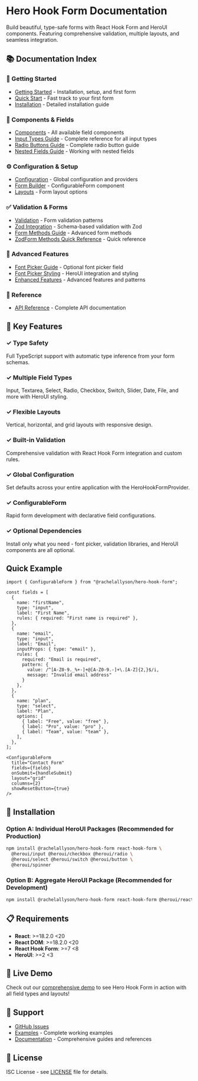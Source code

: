 # Hero Hook Form Documentation

Build beautiful, type-safe forms with React Hook Form and HeroUI components.
Featuring comprehensive validation, multiple layouts, and seamless integration.

## 📚 Documentation Index

### 🚀 Getting Started

- [Getting Started](./getting-started.md) - Installation, setup, and first form
- [Quick Start](./quick-start.md) - Fast track to your first form
- [Installation](./installation.md) - Detailed installation guide

### 🧩 Components & Fields

- [Components](./components.md) - All available field components
- [Input Types Guide](./input-types-guide.md) - Complete reference for all input types
- [Radio Buttons Guide](./radio-buttons-guide.md) - Complete radio button guide
- [Nested Fields Guide](./nested-fields-guide.md) - Working with nested fields

### ⚙️ Configuration & Setup

- [Configuration](./configuration.md) - Global configuration and providers
- [Form Builder](./form-builder.md) - ConfigurableForm component
- [Layouts](./layouts.md) - Form layout options

### ✅ Validation & Forms

- [Validation](./validation.md) - Form validation patterns
- [Zod Integration](./zod-integration.md) - Schema-based validation with Zod
- [Form Methods Guide](./form-methods-guide.md) - Advanced form methods
- [ZodForm Methods Quick Reference](./zodform-methods-quick-reference.md) - Quick reference

### 🎨 Advanced Features

- [Font Picker Guide](./font-picker-guide.md) - Optional font picker field
- [Font Picker Styling](./font-picker-styling.md) - HeroUI integration and styling
- [Enhanced Features](./enhanced-features.md) - Advanced features and patterns

### 📖 Reference

- [API Reference](./api-reference.md) - Complete API documentation

## 🎯 Key Features

### ✓ Type Safety

Full TypeScript support with automatic type inference from your form schemas.

### ✓ Multiple Field Types  

Input, Textarea, Select, Radio, Checkbox, Switch, Slider, Date, File, and more with HeroUI styling.

### ✓ Flexible Layouts

Vertical, horizontal, and grid layouts with responsive design.

### ✓ Built-in Validation

Comprehensive validation with React Hook Form integration and custom rules.

### ✓ Global Configuration

Set defaults across your entire application with the HeroHookFormProvider.

### ✓ ConfigurableForm

Rapid form development with declarative field configurations.

### ✓ Optional Dependencies

Install only what you need - font picker, validation libraries, and HeroUI components are all optional.

## Quick Example

```tsx
import { ConfigurableForm } from "@rachelallyson/hero-hook-form";

const fields = [
  {
    name: "firstName",
    type: "input",
    label: "First Name",
    rules: { required: "First name is required" },
  },
  {
    name: "email",
    type: "input",
    label: "Email",
    inputProps: { type: "email" },
    rules: { 
      required: "Email is required",
      pattern: {
        value: /^[A-Z0-9._%+-]+@[A-Z0-9.-]+\.[A-Z]{2,}$/i,
        message: "Invalid email address"
      }
    },
  },
  {
    name: "plan",
    type: "select",
    label: "Plan",
    options: [
      { label: "Free", value: "free" },
      { label: "Pro", value: "pro" },
      { label: "Team", value: "team" },
    ],
  },
];

<ConfigurableForm
  title="Contact Form"
  fields={fields}
  onSubmit={handleSubmit}
  layout="grid"
  columns={2}
  showResetButton={true}
/>
```

## 🚀 Installation

### Option A: Individual HeroUI Packages (Recommended for Production)

```bash
npm install @rachelallyson/hero-hook-form react-hook-form \
  @heroui/input @heroui/checkbox @heroui/radio \
  @heroui/select @heroui/switch @heroui/button \
  @heroui/spinner
```

### Option B: Aggregate HeroUI Package (Recommended for Development)

```bash
npm install @rachelallyson/hero-hook-form react-hook-form @heroui/react
```

## 📋 Requirements

- **React**: >=18.2.0 <20
- **React DOM**: >=18.2.0 <20  
- **React Hook Form**: >=7 <8
- **HeroUI**: >=2 <3

## 🎯 Live Demo

Check out our [comprehensive demo](../example/app/comprehensive-demo/page.tsx) to see Hero Hook Form in action with all field types and layouts!

## 🤝 Support

- [GitHub Issues](https://github.com/rachelallyson/hero-hook-form/issues)
- [Examples](../example/) - Complete working examples
- [Documentation](./) - Comprehensive guides and references

## 📄 License

ISC License - see [LICENSE](../LICENSE) file for details.
